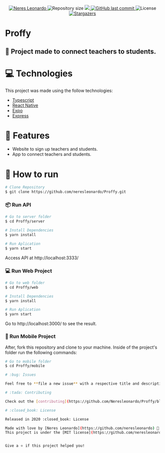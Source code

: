<p align="center">	
   <a href="https://www.linkedin.com/in/leonardo-borges-b03a1864/">
      <img alt="Neres Leonardo" src="https://img.shields.io/badge/-Neresleonardo-8257E5?style=flat&logo=Linkedin&logoColor=white" />
   </a>
  <img alt="Repository size" src="https://img.shields.io/github/repo-size/Neresleonardo/proffy?color=774DD6">

  <a aria-label="Completed" href="https://nextlevelweek.com/episodios/omnistack/edicao/2">
    <img src="https://img.shields.io/badge/Proffy-NLW 2.0-8257E5?logo=data:image/png;base64,iVBORw0KGgoAAAANSUhEUgAAABAAAAAQCAMAAAAoLQ9TAAAALVBMVEVHcExxWsF0XMJzXMJxWcFsUsD///9jRrzY0u6Xh9Gsn9n39fyMecy0qd2bjNJWBT0WAAAABHRSTlMA2Do606wF2QAAAGlJREFUGJVdj1cWwCAIBLEsRU3uf9xobDH8+GZwUYi8i6ucJwrxKE+7D0G9Q4vlYqtmCSjndr4CgCgzlyFgfKfKCVO0LrPKjmiqMxGXkJwNnXskqWG+1oSM+BSwD8f29YLNjvx/OQrn+g99oQSoNmt3PgAAAABJRU5ErkJggg=="></img>
  </a>
  <a href="https://github.com/Neresleonardo/proffy/commits/master">
    <img alt="GitHub last commit" src="https://img.shields.io/github/last-commit/Neresleonardo/proffy?color=774DD6">
  </a> 
  <img alt="License" src="https://img.shields.io/badge/license-MIT-8257E5">
  <a href="https://github.com/Neresleonardo/proffy/stargazers">
    <img alt="Stargazers" src="https://img.shields.io/github/stars/Neresleonardo/proffy?color=8257E5&logo=github">
  </a>
</p>

# Proffy
## 🚀 Project made to connect teachers to students. 


# :computer: Technologies
This project was made using the follow technologies:
<ul>
  <li><a href="https://www.typescriptlang.org/">Typescript</a></li>
  <li><a href="https://reactnative.dev/">React Native</a></li>
  <li><a href="https://expo.io/">Expo</a></li>
  <li><a href="https://expressjs.com/en/api.html#express">Express</a></li>
</ul>

# :rocket: Features

* Website to sign up teachers and students.
* App to connect teachers and students.

# :construction_worker: How to run
```bash
# Clone Repository
$ git clone https://github.com/neresleonardo/Proffy.git
```
### 📦 Run API

```bash
# Go to server folder
$ cd Proffy/server

# Install Dependencies
$ yarn install

# Run Aplication
$ yarn start
```
Access API at http://localhost:3333/

### 💻 Run Web Project

```bash
# Go to web folder
$ cd Proffy/web

# Install Dependencies
$ yarn install

# Run Aplication
$ yarn start
```
Go to http://localhost:3000/ to see the result.

### 📱 Run Mobile Project
After, fork this repository and clone to your machine. Inside of the project's folder run the following commands:

```bash
# Go to mobile folder
$ cd Proffy/mobile

# :bug: Issues

Feel free to **file a new issue** with a respective title and description on the the [Proffy](https://github.com/Neresleonardo/Proffy/issues) repository. If you already found a solution to your problem, **i would love to review your pull request**!

# :tada: Contributing

Check out the [contributing](https://github.com/Neresleonardo/Proffy/blob/master/CONTRIBUTING.md) page to see the best places to file issues, start discussions and begin contributing.

# :closed_book: License

Released in 2020 :closed_book: License

Made with love by [Neres Leonardo](https://github.com/neresleonardo) 🚀.
This project is under the [MIT license](https://github.com/neresleonardoB/Proffy/master/LICENSE).


Give a ⭐️ if this project helped you!

